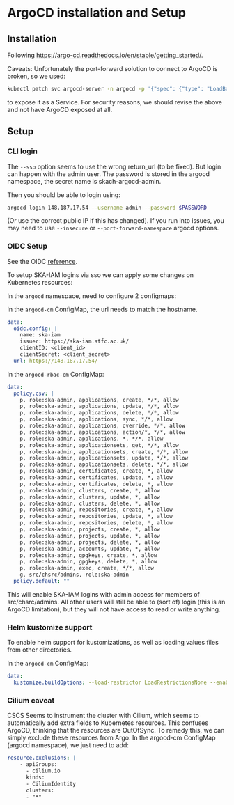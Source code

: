 # ArgoCD installation and Setup

## Installation

Following https://argo-cd.readthedocs.io/en/stable/getting_started/.

Caveats: Unfortunately the port-forward solution to connect to ArgoCD is broken, so we used:

```bash
kubectl patch svc argocd-server -n argocd -p '{"spec": {"type": "LoadBalancer"}}'
```

to expose it as a Service. For security reasons, we should revise the above and not have ArgoCD exposed at all.

## Setup

### CLI login
The `--sso` option seems to use the wrong return_url (to be fixed). But login can happen with the admin user. The password is stored in the argocd namespace, the secret name is skach-argocd-admin.

Then you should be able to login using:

```bash
argocd login 148.187.17.54 --username admin --password $PASSWORD
```
(Or use the correct public IP if this has changed). If you run into issues, you may need to use `--insecure`  or `--port-forward-namespace` argocd options.

### OIDC Setup

See the OIDC [reference](https://argo-cd.readthedocs.io/en/stable/operator-manual/user-management/#existing-oidc-provider).

To setup SKA-IAM logins via sso we can apply some changes on Kubernetes resources:

In the `argocd` namespace, need to configure 2 configmaps:

In the `argocd-cm` ConfigMap, the url needs to match the hostname.

```yaml
data:
  oidc.config: |
    name: ska-iam
    issuer: https://ska-iam.stfc.ac.uk/
    clientID: <client_id>
    clientSecret: <client_secret>
  url: https://148.187.17.54/
```


In the `argocd-rbac-cm` ConfigMap:

```yaml
data:
  policy.csv: |
    p, role:ska-admin, applications, create, */*, allow
    p, role:ska-admin, applications, update, */*, allow
    p, role:ska-admin, applications, delete, */*, allow
    p, role:ska-admin, applications, sync, */*, allow
    p, role:ska-admin, applications, override, */*, allow
    p, role:ska-admin, applications, action/*, */*, allow
    p, role:ska-admin, applications, *, */*, allow
    p, role:ska-admin, applicationsets, get, */*, allow
    p, role:ska-admin, applicationsets, create, */*, allow
    p, role:ska-admin, applicationsets, update, */*, allow
    p, role:ska-admin, applicationsets, delete, */*, allow
    p, role:ska-admin, certificates, create, *, allow
    p, role:ska-admin, certificates, update, *, allow
    p, role:ska-admin, certificates, delete, *, allow
    p, role:ska-admin, clusters, create, *, allow
    p, role:ska-admin, clusters, update, *, allow
    p, role:ska-admin, clusters, delete, *, allow
    p, role:ska-admin, repositories, create, *, allow
    p, role:ska-admin, repositories, update, *, allow
    p, role:ska-admin, repositories, delete, *, allow
    p, role:ska-admin, projects, create, *, allow
    p, role:ska-admin, projects, update, *, allow
    p, role:ska-admin, projects, delete, *, allow
    p, role:ska-admin, accounts, update, *, allow
    p, role:ska-admin, gpgkeys, create, *, allow
    p, role:ska-admin, gpgkeys, delete, *, allow
    p, role:ska-admin, exec, create, */*, allow
    g, src/chsrc/admins, role:ska-admin
  policy.default: ""
```

This will enable SKA-IAM logins with admin access for members of src/chsrc/admins. All other users will still be able to (sort of) login (this is an ArgoCD limitation), but they will not have access to read or write anything.

### Helm kustomize support

To enable helm support for kustomizations, as well as loading values files from other directories.

In the `argocd-cm` ConfigMap:

```yaml
data:
  kustomize.buildOptions: --load-restrictor LoadRestrictionsNone --enable-helm
```

### Cilium caveat

CSCS Seems to instrument the cluster with Cilium, which seems to automatically add extra fields to Kubernetes resources. This confuses ArgoCD, thinking that the resources are OutOfSync. To remedy this, we can simply exclude these resources from Argo. In the argocd-cm ConfigMap (argocd namespace), we just need to add:

```yaml
resource.exclusions: |
    - apiGroups:
      - cilium.io
      kinds:
      - CiliumIdentity
      clusters:
      - "*"
```


